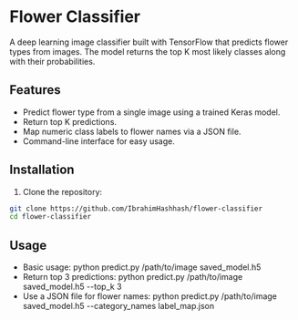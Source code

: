 # Flower Classifier

A deep learning image classifier built with TensorFlow that predicts flower types from images. The model returns the top K most likely classes along with their probabilities.

## Features

- Predict flower type from a single image using a trained Keras model.
- Return top K predictions.
- Map numeric class labels to flower names via a JSON file.
- Command-line interface for easy usage.

## Installation

1. Clone the repository:
```bash
git clone https://github.com/IbrahimHashhash/flower-classifier
cd flower-classifier
```
## Usage 
- Basic usage:
python predict.py /path/to/image saved_model.h5
- Return top 3 predictions:
python predict.py /path/to/image saved_model.h5 --top_k 3
- Use a JSON file for flower names:
python predict.py /path/to/image saved_model.h5 --category_names label_map.json

